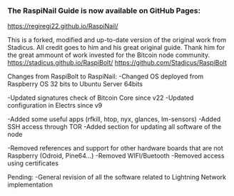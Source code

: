 ### The RaspiNail Guide is now available on GitHub Pages:
https://regiregi22.github.io/RaspiNail/

This is a forked, modified and up-to-date version of the original work from Stadicus. All credit goes to him and his great original guide. Thank him for the great ammount of work invested for the Bitcoin node community.
https://stadicus.github.io/RaspiBolt/
https://github.com/Stadicus/RaspiBolt

Changes from RaspiBolt to RaspiNail:
-Changed OS deployed from Raspberry OS 32 bits to Ubuntu Server 64bits

-Updated signatures check of Bitcoin Core since v22
-Updated configuration in Electrs since v9

-Added some useful apps (rfkill, htop, nyx, glances, lm-sensors)
-Added SSH access through TOR
-Added section for updating all software of the node

-Removed references and support for other hardware boards that are not Raspberry (Odroid, Pine64...)
-Removed WIFI/Buetooth 
-Removed access using certificates

Pending:
-General revision of all the software related to Lightning Network implementation
